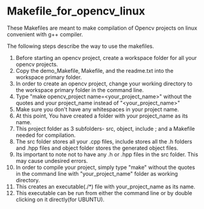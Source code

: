 # Makefile_for_opencv_linux
These Makefiles are meant to make compilation of Opencv projects on linux convenient with g++ compiler.

The following steps describe the way to use the makefiles.

1.  Before starting an opencv project, create a workspace folder for all your opencv projects.
2.  Copy the demo_Makefile, Makefile, and the readme.txt into the workspace primary folder.
3.  In order to create an opencv project, change your working directory to the workspace primary folder in the command line.
4.  Type "make opencv_project name=<your_project_name>" without the quotes and your project_name instead of "<your_project_name>"
5.  Make sure you don't have any whitespaces in your project name.
6.  At this point, You have created a folder with your project_name as its name.
7.  This project folder as 3 subfolders- src, object, include ; and a Makefile needed for compilation.
8.  The src folder stores all your .cpp files, include stores all the .h folders and .hpp files and object folder stores the generated object files.
9.  Its important to note not to have any .h or .hpp files in the src folder. This may cause undesired errors.
10. In order to compile your project, simply type "make" without the quotes in the command line with "your_project_name" folder as working directory.
11. This creates an executable(./*) file with your_project_name as its name.
12. This executable can be run from either the command line or by double clicking on it directly(for UBUNTU).
